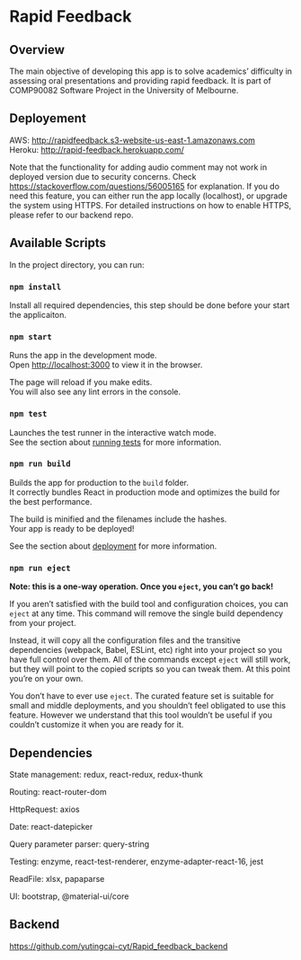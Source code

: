 # Rapid Feedback

## Overview
The main objective of developing this app is to solve academics’ difficulty in assessing oral presentations and providing rapid feedback. It is part of COMP90082 Software Project in the University of Melbourne.


## Deployement    
AWS: http://rapidfeedback.s3-website-us-east-1.amazonaws.com  
Heroku: http://rapid-feedback.herokuapp.com/  

Note that the functionality for adding audio comment may not work in deployed version due to security concerns. Check https://stackoverflow.com/questions/56005165 for explanation. If you do need this feature, you can either run the app locally (localhost), or upgrade the system using HTTPS. For detailed instructions on how to enable HTTPS, please refer to our backend repo.

## Available Scripts

In the project directory, you can run:

### `npm install`
Install all required dependencies, this step should be done before your start the applicaiton.

### `npm start`

Runs the app in the development mode.<br />
Open [http://localhost:3000](http://localhost:3000) to view it in the browser.

The page will reload if you make edits.<br />
You will also see any lint errors in the console.

### `npm test`

Launches the test runner in the interactive watch mode.<br />
See the section about [running tests](https://facebook.github.io/create-react-app/docs/running-tests) for more information.

### `npm run build`

Builds the app for production to the `build` folder.<br />
It correctly bundles React in production mode and optimizes the build for the best performance.

The build is minified and the filenames include the hashes.<br />
Your app is ready to be deployed!

See the section about [deployment](https://facebook.github.io/create-react-app/docs/deployment) for more information.

### `npm run eject`

**Note: this is a one-way operation. Once you `eject`, you can’t go back!**

If you aren’t satisfied with the build tool and configuration choices, you can `eject` at any time. This command will remove the single build dependency from your project.

Instead, it will copy all the configuration files and the transitive dependencies (webpack, Babel, ESLint, etc) right into your project so you have full control over them. All of the commands except `eject` will still work, but they will point to the copied scripts so you can tweak them. At this point you’re on your own.

You don’t have to ever use `eject`. The curated feature set is suitable for small and middle deployments, and you shouldn’t feel obligated to use this feature. However we understand that this tool wouldn’t be useful if you couldn’t customize it when you are ready for it.



## Dependencies

State management: redux, react-redux, redux-thunk

Routing: react-router-dom

HttpRequest: axios

Date: react-datepicker

Query parameter parser: query-string

Testing: enzyme, react-test-renderer, enzyme-adapter-react-16, jest

ReadFile: xlsx, papaparse

UI: bootstrap, @material-ui/core


## Backend
https://github.com/yutingcai-cyt/Rapid_feedback_backend
